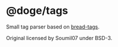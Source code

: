 # @doge/tags

Small tag parser based on [bread-tags](https://github.com/Soumil07/bread-tags).

Original licensed by Soumil07 under BSD-3.